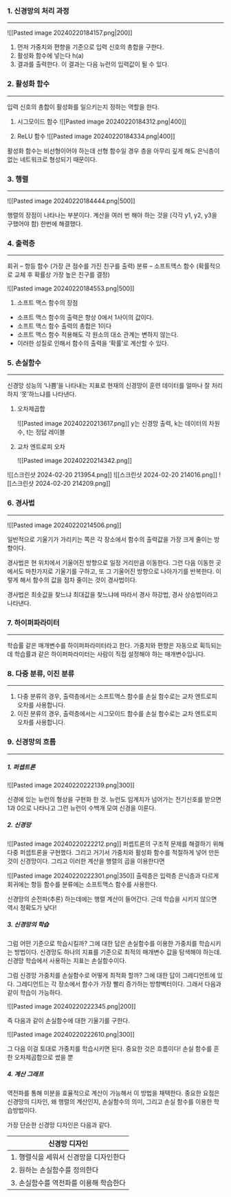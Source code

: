 
### 1. 신경망의 처리 과정 
---
![[Pasted image 20240220184157.png|200]]

1. 먼저 가중치와 편향을 기준으로 입력 신호의 총합을 구한다.
2. 활성화 함수에 넣는다 h(a)
3. 결과를 출력한다. 이 결과는 다음 뉴런의 입력값이 될 수 있다.


### 2. 활성화 함수
---
입력 신호의 총합이 활성화를 일으키는지 정하는 역할을 한다.

1. 시그모이드 함수
	![[Pasted image 20240220184312.png|400]]

2. ReLU 함수
	![[Pasted image 20240220184334.png|400]]

활성화 함수는 비선형이어야 하는데 선형 함수일 경우 층을 아무리 깊게 해도 은닉층이 없는 네트워크로 형성되기 때문이다.


### 3. 행렬
---
![[Pasted image 20240220184444.png|500]]

행렬의 장점이 나타나는 부분이다. 계산을 여러 번 해야 하는 것을 (각각 y1, y2, y3을 구했어야 함) 한번에 해결했다.


### 4. 출력층
---
회귀 – 항등 함수 (가장 큰 점수를 가진 친구를 출력)
분류 – 소프트맥스 함수 (확률적으로 교체 후 확률상 가장 높은 친구를 결정)

![[Pasted image 20240220184553.png|500]]

1) 소프트 맥스 함수의 장점
 - 소프트 맥스 함수의 출력은 항상 0에서 1사이의 값이다.
 - 소프트 맥스 함수 출력의 총합은 1이다
 - 소프트 맥스 함수 적용해도 각 원소의 대소 관계는 변하지 않는다.
 - 이러한 성질로 인해서 함수의 출력을 ‘확률’로 계산할 수 있다.

### 5. 손실함수
---
신경망 성능의 ‘나쁨’을 나타내는 지표로 현재의 신경망이 훈련 데이터를 얼마나 잘 처리하지 ‘못’하느냐를 나타낸다.

1) 오차제곱합
	
	![[Pasted image 20240220213617.png]]
	y는 신경망 출력, k는 데이터의 차원 수, t는 정답 레이블

2) 교차 엔트로피 오차
	
	![[Pasted image 20240220214342.png]]


![[스크린샷 2024-02-20 213954.png]]
![[스크린샷 2024-02-20 214016.png]]
![[스크린샷 2024-02-20 214209.png]]


### 6. 경사법
---
![[Pasted image 20240220214506.png]]

일반적으로 기울기가 가리키는 쪽은 각 장소에서 함수의 출력값을 가장 크게 줄이는 방향이다.

경사법은 현 위치에서 기울어진 방향으로 일정 거리만큼 이동한다. 그런 다음 이동한 곳에서도 마찬가지로 기울기를 구하고, 또 그 기울어진 방향으로 나아가기를 반복한다. 이렇게 해서 함수의 값을 점차 줄이는 것이 경사법이다.

경사법은 최솟값을 찾느냐 최대값을 찾느냐에 따라서 경사 하강법, 경사 상승법이라고 나타낸다.


### 7. 하이퍼파라미터
---
학습률 같은 매개변수를 하이퍼파라미터라고 한다. 가중치와 편향은 자동으로 휙득되는데 학습률과 같은 하이퍼파라미터는 사람이 직접 설정해야 하는 매개변수입니다.


### 8. 다중 분류, 이진 분류
---
1. 다중 분류의 경우, 출력층에서는 소프트맥스 함수를 손실 함수로는 교차 엔트로피 오차를 사용합니다.
2. 이진 분류의 경우, 출력층에서는 시그모이드 함수를 손실 함수로는 교차 엔트로피 오차를 사용합니다.



### 9. 신경망의 흐름
---
##### 1. 퍼셉트론

![[Pasted image 20240220222139.png|300]]

신경에 있는 뉴런의 형상을 구현화 한 것. 뉴런도 임계치가 넘어가는 전기신호를 받으면 1과 0으로 나타나고 그런 뉴런이 수백개 모여 신경을 이룬다.

##### 2. 신경망

![[Pasted image 20240220222212.png]]
퍼셉트론의 구조적 문제를 해결하기 위해 다중 퍼셉트론을 구현했다. 그리고 거기서 가중치와 활성화 함수를 적절하게 넣어 만든 것이 신경망이다. 그리고 이러한 계산을 행렬의 곱을 이용한다면

![[Pasted image 20240220222301.png|350]]
출력층은 입력층 은닉층과 다르게 회귀에는 항등 함수를 분류에는 소프트맥스 함수를 사용한다.

신경망의 순전파(추론) 하는데에는 행렬 계산이 들어간다. 근데 학습을 시키지 않으면 역시 정확도가 낮다!

##### 3. 신경망의 학습

그럼 어떤 기준으로 학습시킬까? 그에 대한 답은 손실함수를 이용한 가중치를 학습시키는 방법이다. 신경망도 하나의 지표를 기준으로 최적의 매개변수 값을 탐색해야 하는데. 신경망 학습에서 사용하는 지표는 손실함수이다.

그럼 신경망 가중치를 손실함수로 어떻게 최적화 할까? 그에 대한 답이 그레디언트에 있다. 그레디언트는 각 장소에서 함수가 가장 빨리 증가하는 방향벡터이다. 그래서 다음과 같이 학습이 가능하다.

![[Pasted image 20240220222345.png|200]]

즉 다음과 같이 손실함수에 대한 기울기를 구한다.

![[Pasted image 20240220222610.png|300]]

그 다음 이걸 토대로 가중치를 학습시키면 된다. 중요한 것은 흐름이다! 손실 함수를 흔한 오차제곱합으로 썼을 뿐

##### 4. 계산 그래프

역전파를 통해 미분을 효율적으로 계산이 가능해서 이 방법을 채택한다. 중요한 요점은 신경망의 디자인, 왜 행렬의 계산인지, 손실함수의 의미, 그리고 손실 함수를 이용한 학습방법이다.

가장 단순한 신경망 디자인은 다음과 같다.

| 신경망 디자인                          |
| -------------------------------------- |
| 1. 행렬식을 세워서 신경망을 디자인한다 |
| 2. 원하는 손실함수를 정의한다          |
| 3. 손실함수를 역전파를 이용해 학습한다 |
